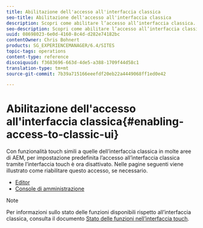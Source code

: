 ```yaml
---
title: Abilitazione dell'accesso all'interfaccia classica
seo-title: Abilitazione dell'accesso all'interfaccia classica
description: Scopri come abilitare l’accesso all’interfaccia classica.
seo-description: Scopri come abilitare l’accesso all’interfaccia classica.
uuid: 08698023-6e0d-4160-8c4d-d282e74182bc
contentOwner: Chris Bohnert
products: SG_EXPERIENCEMANAGER/6.4/SITES
topic-tags: operations
content-type: reference
discoiquuid: f3683696-663d-4de5-a388-1709f44d58c1
translation-type: tm+mt
source-git-commit: 7b39a715166eeefdf20eb22a4449068ff1ed0e42

---
```



# Abilitazione dell&#39;accesso all&#39;interfaccia classica{#enabling-access-to-classic-ui}

Con funzionalità touch simili a quelle dell’interfaccia classica in molte aree di AEM, per impostazione predefinita l’accesso all’interfaccia classica tramite l’interfaccia touch è ora disattivato. Nelle pagine seguenti viene illustrato come riabilitare questo accesso, se necessario.

* [Editor](/help/sites-administering/enable-classic-ui-editor.md)
* [Console di amministrazione](/help/sites-administering/enable-classic-ui-admin.md)

>[!NOTE]
>
>Per informazioni sullo stato delle funzioni disponibili rispetto all’interfaccia classica, consulta il documento [Stato delle funzioni nell’interfaccia touch](/help/release-notes/touch-ui-features-status.md).

